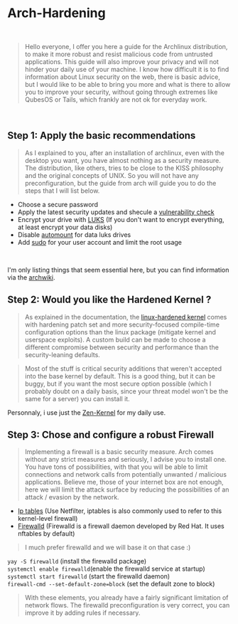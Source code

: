 # Arch-Hardening

<br />

> Hello everyone, I offer you here a guide for the Archlinux distribution, to make it more robust and resist malicious code from untrusted applications. This guide will also improve your privacy and will not hinder your daily use of your machine. I know how difficult it is to find information about Linux security on the web, there is basic advice, but I would like to be able to bring you more and what is there to allow you to improve your security, without going through extremes like QubesOS or Tails, which frankly are not ok for everyday work.


<br />

## Step 1: Apply the basic recommendations

> As I explained to you, after an installation of archlinux, even with the desktop you want, you have almost nothing as a security measure. The distribution, like others, tries to be close to the KISS philosophy and the original concepts of UNIX. So you will not have any preconfiguration, but the guide from arch will guide you to do the steps that I will list below.

- Choose a secure password
- Apply the latest security updates and shecule a [vulnerability check](https://archlinux.org/packages/extra/x86_64/arch-audit/)
- Encrypt your drive with [LUKS](https://wiki.archlinux.org/title/Dm-crypt/Encrypting_an_entire_system) (If you don't want to encrypt everything, at least encrypt your data disks)
- Disable [automount](https://wiki.archlinux.org/title/Fstab) for data luks drives
- Add [sudo](https://wiki.archlinux.org/title/Sudo) for your user account and limit the root usage

<br />

I'm only listing things that seem essential here, but you can find information via the [archwiki](https://wiki.archlinux.org/title/Security).

## Step 2: Would you like the Hardened Kernel ?

> As explained in the documentation, the [linux-hardened kernel](https://archlinux.org/packages/extra/x86_64/linux-hardened/) comes with hardening patch set and more security-focused compile-time configuration options than the linux package (mitigate kernel and userspace exploits). A custom build can be made to choose a different compromise between security and performance than the security-leaning defaults.

> Most of the stuff is critical security additions that weren't accepted into the base kernel by default. This is a good thing, but it can be buggy, but if you want the most secure option possible (which I probably doubt on a daily basis, since your threat model won't be the same for a server) you can install it. 

Personnaly, i use just the [Zen-Kernel](https://archlinux.org/packages/extra/x86_64/linux-zen/) for my daily use.

## Step 3: Chose and configure a robust Firewall

> Implementing a firewall is a basic security measure. Arch comes without any strict measures and seriously, I advise you to install one. You have tons of possibilities, with that you will be able to limit connections and network calls from potentially unwanted / malicious applications. Believe me, those of your internet box are not enough, here we will limit the attack surface by reducing the possibilities of an attack / evasion by the network.

- [Ip tables](https://wiki.archlinux.org/title/Iptables) (Use Netfilter, iptables is also commonly used to refer to this kernel-level firewall)
- [Firewalld](https://wiki.archlinux.org/title/Firewalld) (Firewalld is a firewall daemon developed by Red Hat. It uses nftables by default)

> I much prefer firewalld and we will base it on that case :)

```yay -S firewalld``` (install the firewalld package) \
```systemctl enable firewalld```(enable the firewalld service at startup) \
```systemctl start firewalld``` (start the firewalld daemon) \
```firewall-cmd --set-default-zone=block``` (set the default zone to block)

> With these elements, you already have a fairly significant limitation of network flows. The firewalld preconfiguration is very correct, you can improve it by adding rules if necessary.

